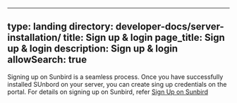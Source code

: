  ---
type: landing
directory: developer-docs/server-installation/
title: Sign up & login
page_title: Sign up & login
description: Sign up & login
allowSearch: true
---

Signing up on Sunbird is a seamless process. Once you have successfully installed SUnbord on your server, you can create sing up credentials on the portal. For details on signing up on Sunbird, refer <a href="http://www.sunbird.org/features-documentation/signup/" target="_blank">Sign Up on Sunbird</a>

